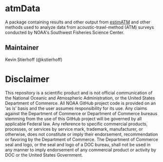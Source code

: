 # atmData

A package containing results and other output from [estimATM](https://github.com/kstierhoff/estimATM) and other methods used to analyze data from acoustic-trawl-method (ATM) surveys conducted by NOAA's Southwest Fisheries Science Center.

## Maintainer
Kevin Stierhoff (@kstierhoff)

# Disclaimer
This repository is a scientific product and is not official communication of the National Oceanic and Atmospheric Administration, or the United States Department of Commerce. All NOAA GitHub project code is provided on an ‘as is’ basis and the user assumes responsibility for its use. Any claims against the Department of Commerce or Department of Commerce bureaus stemming from the use of this GitHub project will be governed by all applicable Federal law. Any reference to specific commercial products, processes, or services by service mark, trademark, manufacturer, or otherwise, does not constitute or imply their endorsement, recommendation or favoring by the Department of Commerce. The Department of Commerce seal and logo, or the seal and logo of a DOC bureau, shall not be used in any manner to imply endorsement of any commercial product or activity by DOC or the United States Government.
